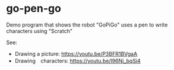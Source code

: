 # go-pen-go
Demo program that shows the robot "GoPiGo" uses a pen to write characters using "Scratch"

See:
 - Drawing a picture:  https://youtu.be/P3BFR1BVgaA
 - Drawing　characters:  https://youtu.be/l96Ni_bqSi4

